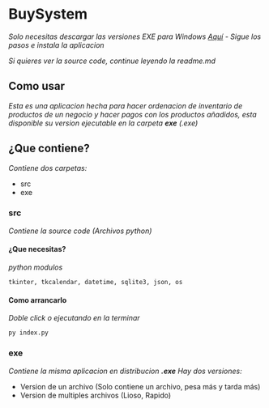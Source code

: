 # BuySystem 
_Solo necesitas descargar las versiones EXE para Windows [Aquí](https://github.com/ZhengLinLei/buy-system-ES/tree/master/exe) - Sigue los pasos e instala la aplicacion_

_Si quieres ver la source code, continue leyendo la readme.md_


## Como usar
_Esta es una aplicacion hecha para hacer ordenacion de inventario de productos de un negocio y hacer pagos con los productos añadidos, esta disponible su version ejecutable en la carpeta **exe** (.exe)_

## ¿Que contiene?
_Contiene dos carpetas:_
* src
* exe

### src
_Contiene la source code (Archivos python)_
#### ¿Que necesitas?
_python modulos_
```
tkinter, tkcalendar, datetime, sqlite3, json, os
```

#### Como arrancarlo
_Doble click o ejecutando en la terminar_
```
py index.py
```

### exe
_Contiene la misma aplicacion en distribucion **.exe**_
_Hay dos versiones:_
* Version de un archivo (Solo contiene un archivo, pesa más y tarda más)
* Version de multiples archivos (Lioso, Rapido)